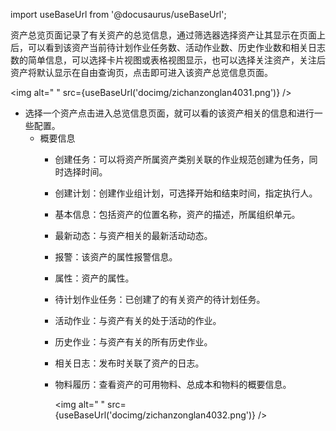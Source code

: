 
import useBaseUrl from '@docusaurus/useBaseUrl';

资产总览页面记录了有关资产的总览信息，通过筛选器选择资产让其显示在页面上后，可以看到该资产当前待计划作业任务数、活动作业数、历史作业数和相关日志数的简单信息，可以选择卡片视图或表格视图显示，也可以选择关注资产，关注后资产将默认显示在自由查询页，点击即可进入该资产总览信息页面。

<img alt=" " src={useBaseUrl('docimg/zichanzonglan4031.png')} />

* 选择一个资产点击进入总览信息页面，就可以看的该资产相关的信息和进行一些配置。
  * 概要信息
    * 创建任务：可以将资产所属资产类别关联的作业规范创建为任务，同时选择时间。
    * 创建计划：创建作业组计划，可选择开始和结束时间，指定执行人。
    * 基本信息：包括资产的位置名称，资产的描述，所属组织单元。
    * 最新动态：与资产相关的最新活动动态。
    * 报警：该资产的属性报警信息。
    * 属性：资产的属性。
    * 待计划作业任务：已创建了的有关资产的待计划任务。
    * 活动作业：与资产有关的处于活动的作业。
    * 历史作业：与资产有关的所有历史作业。
    * 相关日志：发布时关联了资产的日志。
    * 物料履历：查看资产的可用物料、总成本和物料的概要信息。

      <img alt=" " src={useBaseUrl('docimg/zichanzonglan4032.png')} />
